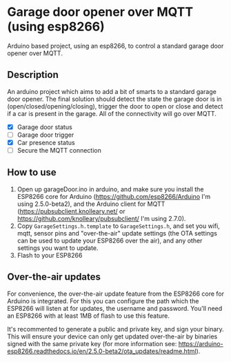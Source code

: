 # Garage door opener over MQTT (using esp8266)
Arduino based project, using an esp8266, to control a standard garage door opener over MQTT.

## Description
An arduino project which aims to add a bit of smarts to a standard garage door opener. The final solution should detect the state the garage door is in (open/closed/opening/closing), trigger the door to open or close and detect if a car is present in the garage. All of the connectivity will go over MQTT.

- [x] Garage door status
- [ ] Garage door trigger
- [x] Car presence status
- [ ] Secure the MQTT connection

## How to use
1. Open up garageDoor.ino in arduino, and make sure you install the ESP8266 core for Arduino (https://github.com/esp8266/Arduino I'm using 2.5.0-beta2), and the Arduino client for MQTT (https://pubsubclient.knolleary.net/ or https://github.com/knolleary/pubsubclient/ I'm using 2.7.0).
2. Copy `GarageSettings.h.template` to `GarageSettings.h`, and set you wifi, mqtt, sensor pins and "over-the-air" update settings (the OTA settings can be used to update your ESP8266 over the air), and any other settings you want to update.
3. Flash to your ESP8266

## Over-the-air updates
For convenience, the over-the-air update feature from the ESP8266 core for Arduino is integrated. For this you can configure the path which the ESP8266 will listen at for updates, the username and password. You'll need an ESP8266 with at least 1MB of flash to use this feature.

It's recommented to generate a public and private key, and sign your binary. This will ensure your device can only get updated over-the-air by binaries signed with the same private key (for more information see: https://arduino-esp8266.readthedocs.io/en/2.5.0-beta2/ota_updates/readme.html).
